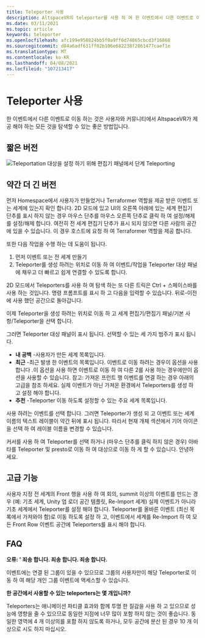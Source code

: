 ```yaml
---
title: Teleporter 사용
description: AltspaceVR의 teleporter를 사용 하 여 한 이벤트에서 다른 이벤트로 이동 하는 방법을 알아봅니다.
ms.date: 03/11/2021
ms.topic: article
keywords: teleporter
ms.openlocfilehash: afc199e958824bb5f0a9ff6d74865cbcd3f16868
ms.sourcegitcommit: d84a6adf631ff02b106e682238f2861477caef1e
ms.translationtype: MT
ms.contentlocale: ko-KR
ms.lasthandoff: 04/08/2021
ms.locfileid: "107213417"
---
```

# <a name="using-the-teleporter"></a>Teleporter 사용

한 이벤트에서 다른 이벤트로 이동 하는 것은 사용자와 커뮤니티에서 AltspaceVR가 제공 해야 하는 모든 것을 탐색할 수 있는 좋은 방법입니다.

## <a name="the-short-version"></a>짧은 버전

![Teleportation 대상을 설정 하기 위해 편집기 패널에서 단계 Teleporting](images/teleporter.png)

## <a name="the-slightly-longer-version"></a>약간 더 긴 버전

먼저 Homespace에서 사용자가 만들었거나 Terraformer 역할을 제공 받은 이벤트 또는 세계에 있는지 확인 합니다. 2D 모드에 있고 UI의 오른쪽 아래에 있는 세계 편집기 단추를 표시 하지 않는 경우 마우스 단추를 마우스 오른쪽 단추로 클릭 하 여 설정/해제를 설정/해제 합니다. 여전히 전 세계 편집기 단추가 표시 되지 않으면 다른 사람의 공간에 있을 수 있습니다. 이 경우 호스트에 요청 하 여 Terraformer 역할을 제공 합니다.

또한 다음 작업을 수행 하는 데 도움이 됩니다. 
1. 먼저 이벤트 또는 전 세계 만들기
2. Teleporter를 생성 하려는 위치로 이동 하 여 이벤트/작업을 Teleporter 대상 패널에 채우고 더 빠르고 쉽게 연결할 수 있도록 합니다.

2D 모드에서 Teleporters를 사용 하 여 탐색 하는 또 다른 트릭은 Ctrl + 스페이스바를 사용 하는 것입니다. 명령 프롬프트를 표시 하 고 다음을 입력할 수 있습니다. 뒤로-이전에 사용 했던 공간으로 돌아갑니다. 

이제 Teleporter을 생성 하려는 위치로 이동 하 고 세계 편집기/편집기 패널/기본 사항/Teleporter을 선택 합니다.

그러면 Teleporter 대상 패널이 표시 됩니다. 선택할 수 있는 세 가지 범주가 표시 됩니다.

* **내 공백** -사용자가 만든 세계 목록입니다.
* **최근** -최근 발생 한 이벤트의 목록입니다. 이벤트로 이동 하려는 경우이 옵션을 사용 합니다 .이 옵션을 사용 하면 이벤트로 이동 하 여 다른 2를 사용 하는 경우에만이 옵션을 사용할 수 있습니다. 참고: 가져온 프런트 행 이벤트를 연결 하는 경우 아래의 고급을 참조 하세요. 실제 이벤트가 아닌 가져온 환경에서 Teleporters를 생성 하 고 설정 해야 합니다.
* **추천** -Teleporter 이동 하도록 설정할 수 있는 주요 세계 목록입니다.

사용 하려는 이벤트를 선택 합니다. 그러면 Teleporter가 생성 되 고 이벤트 또는 세계 이름의 텍스트 레이블이 약간 뒤에 표시 됩니다. 따라서 현재 개체 섹션에서 기어 아이콘을 선택 하 여 레이블 이름을 변경할 수 있습니다.

커서를 사용 하 여 Teleporter를 선택 하거나 (마우스 단추를 클릭 하지 않은 경우) 아바타를 Teleporter 및 presto로 이동 하 여 대상으로 이동 하 게 할 수 있습니다. 안녕하세요.

## <a name="advanced-features"></a>고급 기능

사용자 지정 전 세계의 Front 행을 사용 하 여 회의, summit 이상의 이벤트를 만드는 경우 (예: 기초 세계, Unity 업 로더 공간 템플릿, Re-Import 세계) 실제 이벤트가 아니라 기초 세계에서 Teleporter를 설정 해야 합니다. Teleporter를 올바른 이벤트 (최신 목록에서 가져와야 함)로 이동 하도록 설정 하 고, 이벤트에서 세계를 Re-Import 하 여 모든 Front Row 이벤트 공간에 Teleporters를 표시 해야 합니다.

## <a name="faqs"></a>FAQ

**오류: ' 죄송 합니다. 죄송 합니다. 죄송 합니다.**

이벤트에는 연결 된 그룹이 있을 수 있으므로 그룹의 사용자만이 해당 Teleporter로 이동 하 여 해당 개인 그룹 이벤트에 액세스할 수 있습니다.

**한 공간에서 사용할 수 있는 teleporters는 몇 개입니까?**

Teleporters는 애니메이션 파티클 효과와 함께 투명 한 질감을 사용 하 고 있으므로 성능에 영향을 줄 수 있으므로 동일한 지점에 너무 많이 포함 하지 않는 것이 좋습니다. 동일한 영역에 4 개 이상의를 포함 하지 않도록 하거나, 모두 공간에 분산 된 경우 10 개 이상으로 시도 하지 마십시오.